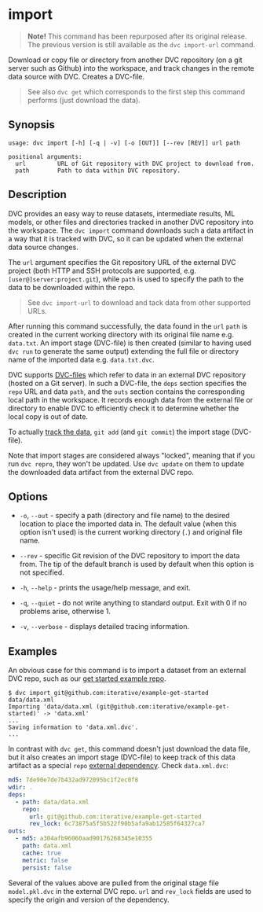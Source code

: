 # import

> **Note!** This command has been repurposed after its original release. The
> previous version is still available as the `dvc import-url` command.

Download or copy file or directory from another DVC repository (on a git server
such as Github) into the <abbr>workspace</abbr>, and track changes in the remote
data source with DVC. Creates a DVC-file.

> See also `dvc get` which corresponds to the first step this command performs
> (just download the data).

## Synopsis

```usage
usage: dvc import [-h] [-q | -v] [-o [OUT]] [--rev [REV]] url path

positional arguments:
  url         URL of Git repository with DVC project to download from.
  path        Path to data within DVC repository.
```

## Description

DVC provides an easy way to reuse datasets, intermediate results, ML models, or
other files and directories tracked in another DVC repository into the
workspace. The `dvc import` command downloads such a <abbr>data artifact</abbr>
in a way that it is tracked with DVC, so it can be updated when the external
data source changes.

The `url` argument specifies the Git repository URL of the external <abbr>DVC
project</abbr> (both HTTP and SSH protocols are supported, e.g.
`[user@]server:project.git`), while `path` is used to specify the path to the
data to be downloaded within the repo.

> See `dvc import-url` to download and tack data from other supported URLs.

After running this command successfully, the data found in the `url` `path` is
created in the current working directory with its original file name e.g.
`data.txt`. An import stage (DVC-file) is then created (similar to having used
`dvc run` to generate the same output) extending the full file or directory name
of the imported data e.g. `data.txt.dvc`.

DVC supports [DVC-files](/doc/user-guide/dvc-file-format) which refer to data in
an external DVC repository (hosted on a Git server). In such a DVC-file, the
`deps` section specifies the `repo` URL and data `path`, and the `outs` section
contains the corresponding local path in the workspace. It records enough data
from the external file or directory to enable DVC to efficiently check it to
determine whether the local copy is out of date.

To actually [track the data](https://dvc.org/doc/get-started/add-files),
`git add` (and `git commit`) the import stage (DVC-file).

Note that import stages are considered always "locked", meaning that if you run
`dvc repro`, they won't be updated. Use `dvc update` on them to update the
downloaded data artifact from the external DVC repo.

## Options

- `-o`, `--out` - specify a path (directory and file name) to the desired
  location to place the imported data in. The default value (when this option
  isn't used) is the current working directory (`.`) and original file name.

- `--rev` - specific Git revision of the DVC repository to import the data from.
  The tip of the default branch is used by default when this option is not
  specified.

- `-h`, `--help` - prints the usage/help message, and exit.

- `-q`, `--quiet` - do not write anything to standard output. Exit with 0 if no
  problems arise, otherwise 1.

- `-v`, `--verbose` - displays detailed tracing information.

## Examples

An obvious case for this command is to import a dataset from an external DVC
repo, such as our
[get started example repo](https://github.com/iterative/example-get-started).

```dvc
$ dvc import git@github.com:iterative/example-get-started data/data.xml
Importing 'data/data.xml (git@github.com:iterative/example-get-started)' -> 'data.xml'
...
Saving information to 'data.xml.dvc'.
...
```

In contrast with `dvc get`, this command doesn't just download the data file,
but it also creates an import stage (DVC-file) to keep track of this <abbr>data
artifact</abbr> as a special `repo`
[external dependency](/doc/user-guide/external-dependencies). Check
`data.xml.dvc`:

```yaml
md5: 7de90e7de7b432ad972095bc1f2ec0f8
wdir: .
deps:
  - path: data/data.xml
    repo:
      url: git@github.com:iterative/example-get-started
      rev_lock: 6c73875a5f5b522f90b5afa9ab12585f64327ca7
outs:
  - md5: a304afb96060aad90176268345e10355
    path: data.xml
    cache: true
    metric: false
    persist: false
```

Several of the values above are pulled from the original stage file
`model.pkl.dvc` in the external DVC repo. `url` and `rev_lock` fields are used
to specify the origin and version of the dependency.

<!-- ## Example: Dataset registry -->
